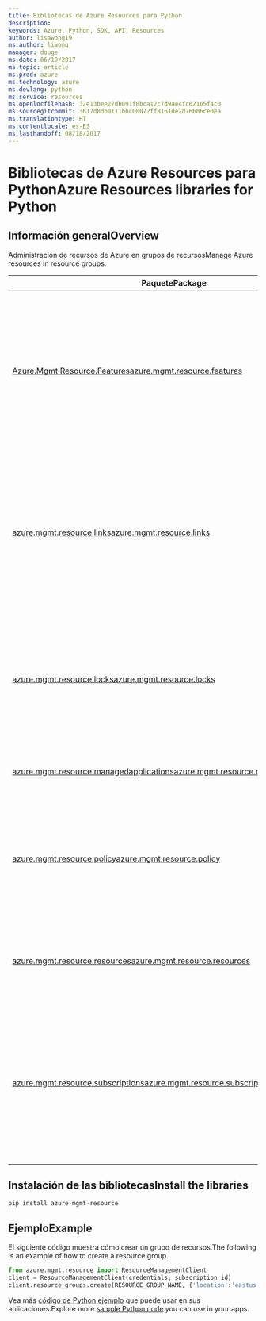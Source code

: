 ```yaml
---
title: Bibliotecas de Azure Resources para Python
description: 
keywords: Azure, Python, SDK, API, Resources
author: lisawong19
ms.author: liwong
manager: douge
ms.date: 06/19/2017
ms.topic: article
ms.prod: azure
ms.technology: azure
ms.devlang: python
ms.service: resources
ms.openlocfilehash: 32e13bee27db091f0bca12c7d9ae4fc62165f4c0
ms.sourcegitcommit: 3617d0db0111bbc00072ff8161de2d76606ce0ea
ms.translationtype: HT
ms.contentlocale: es-ES
ms.lasthandoff: 08/18/2017
---
```

# <a name="azure-resources-libraries-for-python"></a><span data-ttu-id="19d81-103">Bibliotecas de Azure Resources para Python</span><span class="sxs-lookup"><span data-stu-id="19d81-103">Azure Resources libraries for Python</span></span> 

## <a name="overview"></a><span data-ttu-id="19d81-104">Información general</span><span class="sxs-lookup"><span data-stu-id="19d81-104">Overview</span></span> 
<span data-ttu-id="19d81-105">Administración de recursos de Azure en grupos de recursos</span><span class="sxs-lookup"><span data-stu-id="19d81-105">Manage Azure resources in resource groups.</span></span>

| <span data-ttu-id="19d81-106">Paquete</span><span class="sxs-lookup"><span data-stu-id="19d81-106">Package</span></span>  |  <span data-ttu-id="19d81-107">Descripción</span><span class="sxs-lookup"><span data-stu-id="19d81-107">Description</span></span> |
|---|---|
|<span data-ttu-id="19d81-108">[Azure.Mgmt.Resource.Features][1]</span><span class="sxs-lookup"><span data-stu-id="19d81-108">[azure.mgmt.resource.features][1]</span></span>|<span data-ttu-id="19d81-109">El Control de exposición de características de Azure (AFEC) proporciona a los proveedores de recursos un mecanismo para controlar la exposición de característica a los usuarios.</span><span class="sxs-lookup"><span data-stu-id="19d81-109">Azure Feature Exposure Control (AFEC) provides a mechanism for the resource providers to control feature exposure to users.</span></span>|
|<span data-ttu-id="19d81-110">[azure.mgmt.resource.links][2]</span><span class="sxs-lookup"><span data-stu-id="19d81-110">[azure.mgmt.resource.links][2]</span></span>|<span data-ttu-id="19d81-111">Los recursos de Azure se pueden vincular entre sí para formar relaciones lógicas.</span><span class="sxs-lookup"><span data-stu-id="19d81-111">Azure resources can be linked together to form logical relationships.</span></span> <span data-ttu-id="19d81-112">Puede establecer vínculos entre recursos que pertenecen a distintos grupos de recursos.</span><span class="sxs-lookup"><span data-stu-id="19d81-112">You can establish links between resources belonging to different resource groups.</span></span>|
|<span data-ttu-id="19d81-113">[azure.mgmt.resource.locks][3]</span><span class="sxs-lookup"><span data-stu-id="19d81-113">[azure.mgmt.resource.locks][3]</span></span>|<span data-ttu-id="19d81-114">Los recursos de Azure se pueden bloquear para impedir que otros usuarios de su organización los eliminen o modifiquen.</span><span class="sxs-lookup"><span data-stu-id="19d81-114">Azure resources can be locked to prevent other users in your organization from deleting or modifying resources.</span></span>|
|<span data-ttu-id="19d81-115">[azure.mgmt.resource.managedapplications][4]</span><span class="sxs-lookup"><span data-stu-id="19d81-115">[azure.mgmt.resource.managedapplications][4]</span></span>|<span data-ttu-id="19d81-116">Aplicaciones administradas de ARM.</span><span class="sxs-lookup"><span data-stu-id="19d81-116">ARM managed applications (appliances).</span></span>|
|<span data-ttu-id="19d81-117">[azure.mgmt.resource.policy][5]</span><span class="sxs-lookup"><span data-stu-id="19d81-117">[azure.mgmt.resource.policy][5]</span></span>|<span data-ttu-id="19d81-118">Para administrar y controlar el acceso a los recursos, puede definir directivas personalizadas y asignarlas en un ámbito.</span><span class="sxs-lookup"><span data-stu-id="19d81-118">To manage and control access to your resources, you can define customized policies and assign them at a scope.</span></span>|
|<span data-ttu-id="19d81-119">[azure.mgmt.resource.resources][6]</span><span class="sxs-lookup"><span data-stu-id="19d81-119">[azure.mgmt.resource.resources][6]</span></span>| <span data-ttu-id="19d81-120">Proporciona operaciones para trabajar con recursos y grupos de recursos.</span><span class="sxs-lookup"><span data-stu-id="19d81-120">Provides operations for working with resources and resource groups.</span></span>|
|<span data-ttu-id="19d81-121">[azure.mgmt.resource.subscriptions][7]</span><span class="sxs-lookup"><span data-stu-id="19d81-121">[azure.mgmt.resource.subscriptions][7]</span></span>|<span data-ttu-id="19d81-122">Todos los recursos y grupos de recursos existen dentro de las suscripciones.</span><span class="sxs-lookup"><span data-stu-id="19d81-122">All resource groups and resources exist within subscriptions.</span></span> <span data-ttu-id="19d81-123">Estas operaciones permiten obtener información acerca de las suscripciones y los inquilinos.</span><span class="sxs-lookup"><span data-stu-id="19d81-123">These operation enable you get information about your subscriptions and tenants.</span></span>|

[1]: /python/api/azure.mgmt.resource.features
[2]: /python/api/azure.mgmt.resource.links
[3]: /python/api/azure.mgmt.resource.locks
[4]: /python/api/azure.mgmt.resource.managedapplications
[5]: /python/api/azure.mgmt.resource.policy
[6]: /python/api/azure.mgmt.resource.resources
[7]: /python/api/azure.mgmt.resource.subscriptions

## <a name="install-the-libraries"></a><span data-ttu-id="19d81-124">Instalación de las bibliotecas</span><span class="sxs-lookup"><span data-stu-id="19d81-124">Install the libraries</span></span> 
```bash
pip install azure-mgmt-resource
```

## <a name="example"></a><span data-ttu-id="19d81-125">Ejemplo</span><span class="sxs-lookup"><span data-stu-id="19d81-125">Example</span></span>
<span data-ttu-id="19d81-126">El siguiente código muestra cómo crear un grupo de recursos.</span><span class="sxs-lookup"><span data-stu-id="19d81-126">The following is an example of how to create a resource group.</span></span> 

```python
from azure.mgmt.resource import ResourceManagementClient
client = ResourceManagementClient(credentials, subscription_id)
client.resource_groups.create(RESOURCE_GROUP_NAME, {'location':'eastus'})
```

<span data-ttu-id="19d81-127">Vea más [código de Python ejemplo](https://azure.microsoft.com/resources/samples/?platform=python) que puede usar en sus aplicaciones.</span><span class="sxs-lookup"><span data-stu-id="19d81-127">Explore more [sample Python code](https://azure.microsoft.com/resources/samples/?platform=python) you can use in your apps.</span></span> 